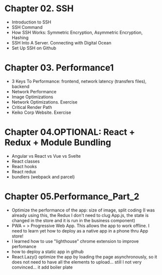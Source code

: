 # Chapter 02. SSH

- Introduction to SSH
- SSH Command
- How SSH Works: Symmetric Encryption, Asymmetric Encryption, Hashing
- SSH Into A Server. Connecting with Digital Ocean
- Set Up SSH on Github

# Chapter 03. Performance1

- 3 Keys To Performance: frontend, network latency (transfers files), backend
- Network Performance
- Image Optimizations
- Network Optimizations. Exercise
- Critical Render Path
- Keiko Corp Website. Exercise

# Chapter 04.OPTIONAL: React + Redux + Module Bundling

- Angular vs React vs Vue vs Svelte
- React classes
- React hooks
- React redux
- bundlers (webpack and parcel)

# Chapter 05.Performance_Part_2

- Optimize the performance of the app: size of image, split coding (I was already using this, the Redux I don't need to clug App.js, the state is changed in the store and it is run in the business component)
- PWA = > Progressive Web App. This allows the app to work offline. I need to learn yet how to deploy as a native app in a phone thru App store!
- I learned how to use "lighthouse" chrome extension to improve perfomance
- how to deploy a static app in github
- React.Lazy() optimize the app by loading the page asynchronously, so it does not need to have all the elements to upload... still I not very convinced... it add boiler plate
